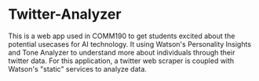 # Twitter-Analyzer
This is a web app used in COMM190 to get students excited about the potential usecases for AI technology. It using Watson's Personality Insights and Tone Analyzer to understand more about individuals through their twitter data. For this application, a twitter web scraper is coupled with Watson's "static" services to analyze data.
